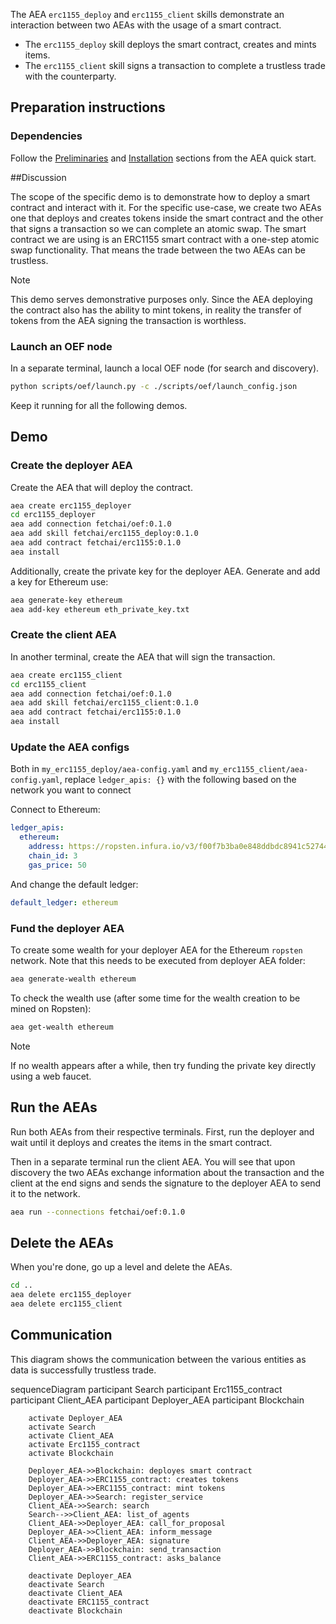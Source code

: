 The AEA `erc1155_deploy` and `erc1155_client` skills demonstrate an interaction between two AEAs with the usage of a smart contract.

* The `erc1155_deploy` skill deploys the smart contract, creates and mints items. 
* The `erc1155_client` skill signs a transaction to complete a trustless trade with the counterparty.

## Preparation instructions
 
### Dependencies

Follow the <a href="../quickstart/#preliminaries">Preliminaries</a> and <a href="../quickstart/#installation">Installation</a> sections from the AEA quick start.

##Discussion

The scope of the specific demo is to demonstrate how to deploy a smart contract and interact with it. For the specific use-case, we create two AEAs one that deploys and creates tokens inside the smart contract and the other that signs a transaction so we can complete an atomic swap. The smart contract we are using is an ERC1155 smart contract
with a one-step atomic swap functionality. That means the trade between the two AEAs can be trustless.

<div class="admonition note">
  <p class="admonition-title">Note</p>
  <p>This demo serves demonstrative purposes only. Since the AEA deploying the contract also has the ability to mint tokens, in reality the transfer of tokens from the AEA signing the transaction is worthless.</p>
</div>

### Launch an OEF node
In a separate terminal, launch a local OEF node (for search and discovery).
``` bash
python scripts/oef/launch.py -c ./scripts/oef/launch_config.json
```

Keep it running for all the following demos.

## Demo

### Create the deployer AEA

Create the AEA that will deploy the contract.

``` bash
aea create erc1155_deployer
cd erc1155_deployer
aea add connection fetchai/oef:0.1.0
aea add skill fetchai/erc1155_deploy:0.1.0
aea add contract fetchai/erc1155:0.1.0
aea install
```
Additionally, create the private key for the deployer AEA. Generate and add a key for Ethereum use:

``` bash
aea generate-key ethereum
aea add-key ethereum eth_private_key.txt
```

### Create the client AEA

In another terminal, create the AEA that will sign the transaction.

``` bash
aea create erc1155_client
cd erc1155_client
aea add connection fetchai/oef:0.1.0
aea add skill fetchai/erc1155_client:0.1.0
aea add contract fetchai/erc1155:0.1.0
aea install
```

### Update the AEA configs

Both in `my_erc1155_deploy/aea-config.yaml` and
`my_erc1155_client/aea-config.yaml`, replace `ledger_apis: {}` with the following based on the network you want to connect

Connect to Ethereum:
``` yaml
ledger_apis:
  ethereum:
    address: https://ropsten.infura.io/v3/f00f7b3ba0e848ddbdc8941c527447fe
    chain_id: 3
    gas_price: 50
```
And change the default ledger:
``` yaml
default_ledger: ethereum
```

### Fund the deployer AEA

To create some wealth for your deployer AEA for the Ethereum `ropsten` network. Note that this needs to be executed from deployer AEA folder:

``` bash
aea generate-wealth ethereum
```

To check the wealth use (after some time for the wealth creation to be mined on Ropsten):

``` bash
aea get-wealth ethereum
```

<div class="admonition note">
  <p class="admonition-title">Note</p>
  <p>If no wealth appears after a while, then try funding the private key directly using a web faucet.</p>
</div>

## Run the AEAs

Run both AEAs from their respective terminals. First, run the deployer and wait until it deploys and creates the items in the smart contract.

Then in a separate terminal run the client AEA. You will see that upon discovery the two AEAs exchange information about the transaction and the client at the end signs and sends the signature to the deployer AEA to send it to the network.

``` bash 
aea run --connections fetchai/oef:0.1.0
```

## Delete the AEAs

When you're done, go up a level and delete the AEAs.
``` bash 
cd ..
aea delete erc1155_deployer
aea delete erc1155_client
```

## Communication

This diagram shows the communication between the various entities as data is successfully trustless trade. 

<div class="mermaid">
    sequenceDiagram
        participant Search
        participant Erc1155_contract
        participant Client_AEA
        participant Deployer_AEA
        participant Blockchain
    
        activate Deployer_AEA
        activate Search
        activate Client_AEA
        activate Erc1155_contract
        activate Blockchain
        
        Deployer_AEA->>Blockchain: deployes smart contract
        Deployer_AEA->>ERC1155_contract: creates tokens
        Deployer_AEA->>ERC1155_contract: mint tokens       
        Deployer_AEA->>Search: register_service
        Client_AEA->>Search: search
        Search-->>Client_AEA: list_of_agents
        Client_AEA->>Deployer_AEA: call_for_proposal
        Deployer_AEA->>Client_AEA: inform_message
        Client_AEA->>Deployer_AEA: signature
        Deployer_AEA->>Blockchain: send_transaction
        Client_AEA->>ERC1155_contract: asks_balance
        
        deactivate Deployer_AEA
        deactivate Search
        deactivate Client_AEA
        deactivate ERC1155_contract
        deactivate Blockchain
       
</div>
